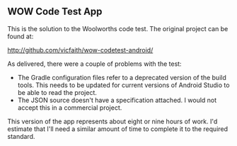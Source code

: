 WOW Code Test App
---
This is the solution to the Woolworths code test. The original project can be found at:

http://github.com/vicfaith/wow-codetest-android/

As delivered, there were a couple of problems with the test:

* The Gradle configuration files refer to a deprecated version of the build tools. This needs to be updated for current versions of Android Studio to be able to read the project.
* The JSON source doesn't have a specification attached. I would not accept this in a commercial project.

This version of the app represents about eight or nine hours of work. I'd estimate that I'll need a similar amount of time to complete it to the required standard.